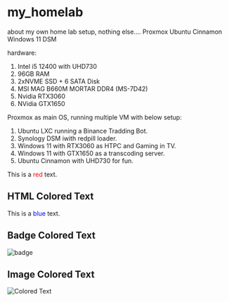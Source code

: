 # my_homelab
about my own home lab setup, nothing else....
Proxmox
Ubuntu Cinnamon
Windows 11
DSM

hardware:
1. Intel i5 12400 with UHD730
2. 96GB RAM
3. 2xNVME SSD + 6 SATA Disk
4. MSI MAG B660M MORTAR DDR4 (MS-7D42)
5. Nvidia RTX3060
6. NVidia GTX1650

Proxmox as main OS, running multiple VM with below setup:

1. Ubuntu LXC running a Binance Tradding Bot.
2. Synology DSM iwith redpill loader.
3. Windows 11 with RTX3060 as HTPC and Gaming in TV.
4. Windows 11 with GTX1650 as a transcoding server.
5. Ubuntu Cinnamon with UHD730 for fun.


This is a <span style="color:red">red</span> text.
## HTML Colored Text
This is a <span style="color:blue">blue</span> text.

## Badge Colored Text
![badge](https://img.shields.io/badge/Hello-ff69b4.svg)

## Image Colored Text
![Colored Text](https://via.placeholder.com/150/8800FF/108010?text=Lets+See+Hello+World)
